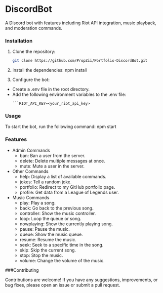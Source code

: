 # DiscordBot

A Discord bot with features including Riot API integration, music playback, and moderation commands.

### Installation

1. Clone the repository:

   ```bash
   git clone https://github.com/PropZii/Portfolio-DiscordBot.git

2. Install the dependencies: npm install

3. Configure the bot:
- Create a .env file in the root directory.
- Add the following environment variables to the .env file:
  ```DISCORD_TOKEN=<your_discord_token>
  ```RIOT_API_KEY=<your_riot_api_key>

### Usage

To start the bot, run the following command: npm start

### Features

- Admin Commands
  - ban: Ban a user from the server.
  - delete: Delete multiple messages at once.
  - mute: Mute a user in the server.
- Other Commands
  - help: Display a list of available commands.
  - jokes: Tell a random joke.
  - portfolio: Redirect to my GitHub portfolio page.
  - profile: Get data from a League of Legends user.
- Music Commands
  - play: Play a song.
  - back: Go back to the previous song.
  - controller: Show the music controller.
  - loop: Loop the queue or song.
  - nowplaying: Show the currently playing song.
  - pause: Pause the music.
  - queue: Show the music queue.
  - resume: Resume the music.
  - seek: Seek to a specific time in the song.
  - skip: Skip the current song.
  - stop: Stop the music.
  - volume: Change the volume of the music.

###Contributing

Contributions are welcome! If you have any suggestions, improvements, or bug fixes, please open an issue or submit a pull request.

